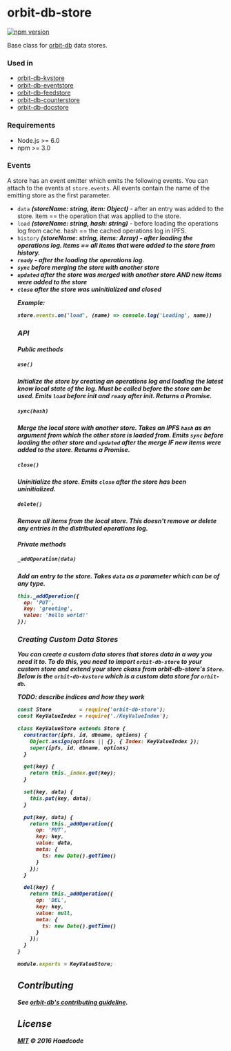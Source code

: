 # orbit-db-store

[![npm version](https://badge.fury.io/js/orbit-db-store.svg)](https://badge.fury.io/js/orbit-db-store)

Base class for [orbit-db](https://github.com/haadcode/orbit-db) data stores.

### Used in
- [orbit-db-kvstore](https://github.com/haadcode/orbit-db-kvstore)
- [orbit-db-eventstore](https://github.com/haadcode/orbit-db-eventstore)
- [orbit-db-feedstore](https://github.com/haadcode/orbit-db-feedstore)
- [orbit-db-counterstore](https://github.com/haadcode/orbit-db-counterstore)
- [orbit-db-docstore](https://github.com/shamb0t/orbit-db-docstore)

### Requirements
- Node.js >= 6.0
- npm >= 3.0

### Events
A store has an event emitter which emits the following events. You can attach to the events at `store.events`. All events contain the name of the emitting store as the first parameter.

- `data` ***(storeName: string, item: Object)*** - after an entry was added to the store. item == the operation that was applied to the store.
- `load` ***(storeName: string, hash: string)*** - before loading the operations log from cache. hash == the cached operations log in  IPFS.
- `history` ***(storeName: string, items: Array<Object>)*** - after loading the operations log. items == all items that were added to the store from history.
- `ready` - after the loading the operations log.
- `sync` before merging the store with another store
- `updated` after the store was merged with another store AND new items were added to the store
- `close` after the store was uninitialized and closed

Example:
```javascript
store.events.on('load', (name) => console.log('Loading', name))
```

### API
#### Public methods
##### `use()` 
Initialize the store by creating an operations log and loading the latest know local state of the log. Must be called before the store can be used. Emits `load` before init and `ready` after init. Returns a *Promise*.

##### `sync(hash)`
Merge the local store with another store. Takes an IPFS `hash` as an argument from which the other store is loaded from. Emits `sync` before loading the other store and `updated` after the merge **IF** new items were added to the store. Returns a *Promise*.

##### `close()`
Uninitialize the store. Emits `close` after the store has been uninitialized.

##### `delete()`
Remove all items from the local store. This doesn't remove or delete any entries in the distributed operations log.

#### Private methods
##### `_addOperation(data)`
Add an entry to the store. Takes `data` as a parameter which can be of any type.
```javascript
this._addOperation({
  op: 'PUT',
  key: 'greeting',
  value: 'hello world!'
});
```

### Creating Custom Data Stores
You can create a custom data stores that stores data in a way you need it to. To do this, you need to import `orbit-db-store` to your custom store and extend your store ckass from orbit-db-store's `Store`. Below is the `orbit-db-kvstore` which is a custom data store for `orbit-db`.

*TODO: describe indices and how they work*

```javascript
const Store         = require('orbit-db-store');
const KeyValueIndex = require('./KeyValueIndex');

class KeyValueStore extends Store {
  constructor(ipfs, id, dbname, options) {
    Object.assign(options || {}, { Index: KeyValueIndex });
    super(ipfs, id, dbname, options)
  }

  get(key) {
    return this._index.get(key);
  }

  set(key, data) {
    this.put(key, data);
  }

  put(key, data) {
    return this._addOperation({
      op: 'PUT',
      key: key,
      value: data,
      meta: {
        ts: new Date().getTime()
      }
    });
  }

  del(key) {
    return this._addOperation({
      op: 'DEL',
      key: key,
      value: null,
      meta: {
        ts: new Date().getTime()
      }
    });
  }
}

module.exports = KeyValueStore;
```

## Contributing

See [orbit-db's contributing guideline](https://github.com/haadcode/orbit-db#contributing).

## License

[MIT](LICENSE) ©️ 2016 Haadcode
